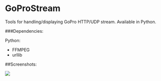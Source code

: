# GoProStream

Tools for handling/displaying GoPro HTTP/UDP stream. Available in Python.

###Dependencies:

Python:

* FFMPEG
* urllib

##Screenshots:

![](http://i.imgur.com/5wlh8yS.png) 
